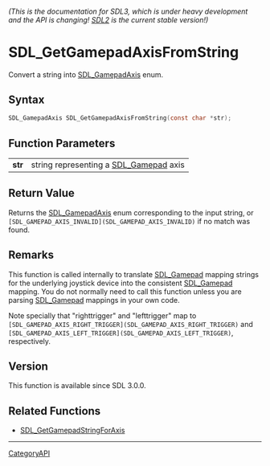 ###### (This is the documentation for SDL3, which is under heavy development and the API is changing! [SDL2](https://wiki.libsdl.org/SDL2/) is the current stable version!)
# SDL_GetGamepadAxisFromString

Convert a string into [SDL_GamepadAxis](SDL_GamepadAxis) enum.

## Syntax

```c
SDL_GamepadAxis SDL_GetGamepadAxisFromString(const char *str);

```

## Function Parameters

|             |                                                       |
| ----------- | ----------------------------------------------------- |
| **str**     | string representing a [SDL_Gamepad](SDL_Gamepad) axis |

## Return Value

Returns the [SDL_GamepadAxis](SDL_GamepadAxis) enum corresponding to the
input string, or `[SDL_GAMEPAD_AXIS_INVALID](SDL_GAMEPAD_AXIS_INVALID)` if
no match was found.

## Remarks

This function is called internally to translate [SDL_Gamepad](SDL_Gamepad)
mapping strings for the underlying joystick device into the consistent
[SDL_Gamepad](SDL_Gamepad) mapping. You do not normally need to call this
function unless you are parsing [SDL_Gamepad](SDL_Gamepad) mappings in your
own code.

Note specially that "righttrigger" and "lefttrigger" map to
`[SDL_GAMEPAD_AXIS_RIGHT_TRIGGER](SDL_GAMEPAD_AXIS_RIGHT_TRIGGER)` and
`[SDL_GAMEPAD_AXIS_LEFT_TRIGGER](SDL_GAMEPAD_AXIS_LEFT_TRIGGER)`,
respectively.

## Version

This function is available since SDL 3.0.0.

## Related Functions

* [SDL_GetGamepadStringForAxis](SDL_GetGamepadStringForAxis)

----
[CategoryAPI](CategoryAPI)

